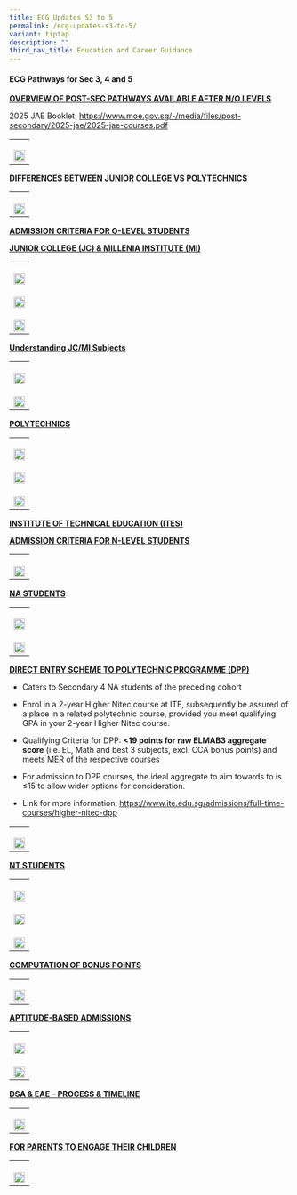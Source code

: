 ```yaml
---
title: ECG Updates S3 to 5
permalink: /ecg-updates-s3-to-5/
variant: tiptap
description: ""
third_nav_title: Education and Career Guidance
---
```

<h4><strong>ECG Pathways for Sec 3, 4 and 5</strong></h4>
<p><strong><u>OVERVIEW OF POST-SEC PATHWAYS AVAILABLE AFTER N/O LEVELS</u></strong>
</p>
<p>2025 JAE Booklet: <a href="https://www.moe.gov.sg/-/media/files/post-secondary/2025-jae/2025-jae-courses.pdf" rel="noopener noreferrer nofollow" target="_blank">https://www.moe.gov.sg/-/media/files/post-secondary/2025-jae/2025-jae-courses.pdf</a>
</p>
<table style="minWidth: 25px">
<colgroup>
<col>
</colgroup>
<tbody>
<tr>
<th rowspan="1" colspan="1">
<p></p>
<div class="isomer-image-wrapper">
<img style="width: 100%" height="auto" width="100%" alt="" src="/images/Student Development/ecg_2025_21.png">
</div>
</th>
</tr>
</tbody>
</table>
<p><strong><u>DIFFERENCES BETWEEN JUNIOR COLLEGE VS POLYTECHNICS</u></strong>
</p>
<table style="minWidth: 25px">
<colgroup>
<col>
</colgroup>
<tbody>
<tr>
<th rowspan="1" colspan="1">
<p></p>
<div class="isomer-image-wrapper">
<img style="width: 100%" height="auto" width="100%" alt="" src="/images/Student Development/ecg_2025_22.png">
</div>
</th>
</tr>
</tbody>
</table>
<p><strong><u>ADMISSION CRITERIA FOR O-LEVEL STUDENTS</u></strong>
</p>
<p><strong><u>JUNIOR COLLEGE (JC) &amp; MILLENIA INSTITUTE (MI)</u></strong>
</p>
<table style="minWidth: 25px">
<colgroup>
<col>
</colgroup>
<tbody>
<tr>
<th rowspan="1" colspan="1">
<p></p>
<div class="isomer-image-wrapper">
<img style="width: 100%" height="auto" width="100%" alt="" src="/images/Student Development/ecg_2025_23.png">
</div>
</th>
</tr>
<tr>
<td rowspan="1" colspan="1">
<p></p>
<div class="isomer-image-wrapper">
<img style="width: 100%" height="auto" width="100%" alt="" src="/images/Student Development/ecg_2025_24.png">
</div>
</td>
</tr>
<tr>
<td rowspan="1" colspan="1">
<p></p>
<div class="isomer-image-wrapper">
<img style="width: 100%" height="auto" width="100%" alt="" src="/images/Student Development/ecg_2025_25.png">
</div>
</td>
</tr>
</tbody>
</table>
<p><strong><u>Understanding JC/MI Subjects</u></strong>
</p>
<table style="minWidth: 25px">
<colgroup>
<col>
</colgroup>
<tbody>
<tr>
<th rowspan="1" colspan="1">
<p></p>
<div class="isomer-image-wrapper">
<img style="width: 100%" height="auto" width="100%" alt="" src="/images/Student Development/ecg_2025_26.png">
</div>
</th>
</tr>
<tr>
<td rowspan="1" colspan="1">
<p></p>
<div class="isomer-image-wrapper">
<img style="width: 100%" height="auto" width="100%" alt="" src="/images/Student Development/ecg_2025_27.png">
</div>
</td>
</tr>
</tbody>
</table>
<p><strong><u>POLYTECHNICS</u></strong>
</p>
<table style="minWidth: 25px">
<colgroup>
<col>
</colgroup>
<tbody>
<tr>
<th rowspan="1" colspan="1">
<p></p>
<div class="isomer-image-wrapper">
<img style="width: 100%" height="auto" width="100%" alt="" src="/images/Student Development/ecg_2025_28.png">
</div>
</th>
</tr>
<tr>
<td rowspan="1" colspan="1">
<p></p>
<div class="isomer-image-wrapper">
<img style="width: 100%" height="auto" width="100%" alt="" src="/images/Student Development/ecg_2025_29.png">
</div>
</td>
</tr>
<tr>
<td rowspan="1" colspan="1">
<p></p>
<div class="isomer-image-wrapper">
<img style="width: 100%" height="auto" width="100%" alt="" src="/images/Student Development/ecg_2025_30.png">
</div>
</td>
</tr>
</tbody>
</table>
<p><strong><u>INSTITUTE OF TECHNICAL EDUCATION (ITES)</u></strong>
</p>
<p><strong><u>ADMISSION CRITERIA FOR N-LEVEL STUDENTS</u></strong>
</p>
<table style="minWidth: 25px">
<colgroup>
<col>
</colgroup>
<tbody>
<tr>
<th rowspan="1" colspan="1">
<p></p>
<div class="isomer-image-wrapper">
<img style="width: 100%" height="auto" width="100%" alt="" src="/images/Student Development/ecg_2025_31.png">
</div>
</th>
</tr>
</tbody>
</table>
<p><strong><u>NA STUDENTS</u></strong>
</p>
<table style="minWidth: 25px">
<colgroup>
<col>
</colgroup>
<tbody>
<tr>
<th rowspan="1" colspan="1">
<p></p>
<div class="isomer-image-wrapper">
<img style="width: 100%" height="auto" width="100%" alt="" src="/images/Student Development/ecg_2025_32.png">
</div>
</th>
</tr>
<tr>
<td rowspan="1" colspan="1">
<p></p>
<div class="isomer-image-wrapper">
<img style="width: 100%" height="auto" width="100%" alt="" src="/images/Student Development/ecg_2025_33.png">
</div>
</td>
</tr>
</tbody>
</table>
<p><strong><u>DIRECT ENTRY SCHEME TO POLYTECHNIC PROGRAMME (DPP)</u></strong>
</p>
<ul data-tight="true" class="tight">
<li>
<p>Caters to Secondary 4 NA students of the preceding cohort</p>
</li>
<li>
<p>Enrol in a 2-year Higher Nitec course at ITE, subsequently be assured
of a place in a related polytechnic course, provided you meet qualifying
GPA in your 2-year Higher Nitec course.</p>
</li>
<li>
<p>Qualifying Criteria for DPP: <strong>&lt;19 points for raw ELMAB3 aggregate score</strong> (i.e.
EL, Math and best 3 subjects, excl. CCA bonus points) and meets MER of
the respective courses</p>
</li>
<li>
<p>For admission to DPP courses, the ideal aggregate to aim towards to is
≤15 to allow wider options for consideration.</p>
</li>
<li>
<p>Link for more information: <a href="https://www.ite.edu.sg/admissions/full-time-courses/higher-nitec-dpp" rel="noopener noreferrer nofollow" target="_blank">https://www.ite.edu.sg/admissions/full-time-courses/higher-nitec-dpp</a>
</p>
</li>
</ul>
<table style="minWidth: 25px">
<colgroup>
<col>
</colgroup>
<tbody>
<tr>
<th rowspan="1" colspan="1">
<p></p>
<div class="isomer-image-wrapper">
<img style="width: 100%" height="auto" width="100%" alt="" src="/images/Student Development/ecg_2025_34.png">
</div>
</th>
</tr>
</tbody>
</table>
<p><strong><u>NT STUDENTS</u></strong>
</p>
<table style="minWidth: 25px">
<colgroup>
<col>
</colgroup>
<tbody>
<tr>
<th rowspan="1" colspan="1">
<p></p>
<div class="isomer-image-wrapper">
<img style="width: 100%" height="auto" width="100%" alt="" src="/images/Student Development/ecg_2025_35.png">
</div>
</th>
</tr>
<tr>
<td rowspan="1" colspan="1">
<p></p>
<div class="isomer-image-wrapper">
<img style="width: 100%" height="auto" width="100%" alt="" src="/images/Student Development/ecg_2025_36.png">
</div>
</td>
</tr>
<tr>
<td rowspan="1" colspan="1">
<p></p>
<div class="isomer-image-wrapper">
<img style="width: 100%" height="auto" width="100%" alt="" src="/images/Student Development/ecg_2025_37.png">
</div>
</td>
</tr>
</tbody>
</table>
<p><strong><u>COMPUTATION OF BONUS POINTS</u></strong>
</p>
<table style="minWidth: 25px">
<colgroup>
<col>
</colgroup>
<tbody>
<tr>
<th rowspan="1" colspan="1">
<p></p>
<div class="isomer-image-wrapper">
<img style="width: 100%" height="auto" width="100%" alt="" src="/images/Student Development/ecg_2025_38.png">
</div>
</th>
</tr>
</tbody>
</table>
<p><strong><u>APTITUDE-BASED ADMISSIONS</u></strong>
</p>
<table style="minWidth: 25px">
<colgroup>
<col>
</colgroup>
<tbody>
<tr>
<th rowspan="1" colspan="1">
<p></p>
<div class="isomer-image-wrapper">
<img style="width: 100%" height="auto" width="100%" alt="" src="/images/Student Development/ecg_2025_39.png">
</div>
</th>
</tr>
<tr>
<td rowspan="1" colspan="1">
<p></p>
<div class="isomer-image-wrapper">
<img style="width: 100%" height="auto" width="100%" alt="" src="/images/Student Development/ecg_2025_40.png">
</div>
</td>
</tr>
</tbody>
</table>
<p><strong><u>DSA &amp; EAE – PROCESS &amp; TIMELINE</u></strong>
</p>
<table style="minWidth: 25px">
<colgroup>
<col>
</colgroup>
<tbody>
<tr>
<th rowspan="1" colspan="1">
<p></p>
<div class="isomer-image-wrapper">
<img style="width: 100%" height="auto" width="100%" alt="" src="/images/Student Development/ecg_2025_41.png">
</div>
</th>
</tr>
</tbody>
</table>
<p><strong><u>FOR PARENTS TO ENGAGE THEIR CHILDREN</u></strong>
</p>
<table style="minWidth: 25px">
<colgroup>
<col>
</colgroup>
<tbody>
<tr>
<th rowspan="1" colspan="1">
<p></p>
<div class="isomer-image-wrapper">
<img style="width: 100%" height="auto" width="100%" alt="" src="/images/Student Development/ecg_2025_42.png">
</div>
</th>
</tr>
</tbody>
</table>
<p></p>